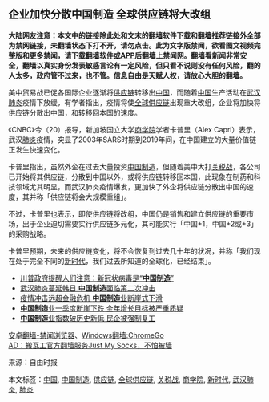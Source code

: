  <h2>企业加快分散中国制造 全球供应链将大改组</h2> <div class="notice"><b>大陆网友注意：本文中的链接除此处和文末的<a href="https://github.com/bannedbook/fanqiang" >翻墙</a>软件下载和<a href="https://github.com/killgcd/justmysocks/blob/master/README.md">翻墙推荐</a>链接外全部为禁网链接，未翻墙状态下打不开，请勿点击。此为文字版禁闻，欲看图文视频完整版和更多禁闻，请下载<a href="https://github.com/bannedbook/fanqiang">翻墙软件或APP</a>后翻墙上禁闻网。翻墙看新闻非常安全，翻墙以真实身份发表敏感言论有一定风险，但只看不说则没有任何风险，翻的人太多，政府管不过来，也不管。信息自由是天赋人权，请放心大胆的翻墙。</b></div>  <div class="entry"> <p id="conimg">美中贸易战已促各国际企业逐渐将<a href="https://www.bannedbook.org/bnews/tag/%E4%BE%9B%E5%BA%94%E9%93%BE/" class="st_tag internal_tag" rel="tag" title="标签 供应链 下的日志">供应链</a>转移出<span class='wp_keywordlink_affiliate'><a href="https://www.bannedbook.org/" title="中国" target="_blank">中国</a></span>，而随着<a href="https://www.bannedbook.org/bnews/tag/%E4%B8%AD%E5%9B%BD/" class="st_tag internal_tag" rel="tag" title="标签 中国 下的日志">中国</a>生产活动在<a href="https://www.bannedbook.org/bnews/tag/%e6%ad%a6%e6%b1%89%e8%82%ba%e7%82%8e/" class="st_tag internal_tag" rel="tag" title="标签 武汉肺炎 下的日志">武汉肺炎</a>疫情下放缓，有学者指出，疫情将使<a href="https://www.bannedbook.org/bnews/tag/%E5%85%A8%E7%90%83%E4%BE%9B%E5%BA%94%E9%93%BE/" class="st_tag internal_tag" rel="tag" title="标签 全球供应链 下的日志">全球供应链</a>出现重大改组，企业将加快将供应链分散出中国，和转移回本国的速度。</p> <p>《CNBC》今（20）报导，新加坡国立大学<a href="https://www.bannedbook.org/bnews/tag/%E5%95%86%E5%AD%A6%E9%99%A2/" class="st_tag internal_tag" rel="tag" title="标签 商学院 下的日志">商学院</a>学者卡普里（Alex Capri）表示，武汉<a href="https://www.bannedbook.org/bnews/tag/%e8%82%ba%e7%82%8e/" class="st_tag internal_tag" rel="tag" title="标签 肺炎 下的日志">肺炎</a>疫情，突显了2003年SARS时期到2019年间，在中国建立的大量价值链正发生快速变化。</p> <p>卡普里指出，虽然外企在过去大量投资<a href="https://www.bannedbook.org/bnews/tag/%e4%b8%ad%e5%9b%bd%e5%88%b6%e9%80%a0/" class="st_tag internal_tag" rel="tag" title="标签 中国制造 下的日志">中国制造</a>，但随着美中大打<a href="https://www.bannedbook.org/bnews/tag/%E5%85%B3%E7%A8%8E%E6%88%98/" class="st_tag internal_tag" rel="tag" title="标签 关税战 下的日志">关税战</a>，各公司已开始将其供应链，分散到中国以外，或将供应链转移回本国，此现象在制药和科技领域尤其明显，而武汉肺炎疫情爆发，更加快了外企将供应链分散出中国的速度，其并称「供应链将会大规模重组」。</p>  <p>不过，卡普里也表示，即使供应链将改组，中国仍是销售和建立供应链的重要市场，出于企业迫切需要实行供应链多元化，其可能实行「中国+1，中国+2或+3」的采购战略。</p> <p>卡普里预期，未来的供应链变化，将不会恢复到过去几十年的状况，并称「我们现在处于完全不同的<a href="https://www.bannedbook.org/bnews/tag/%E6%96%B0%E6%97%B6%E4%BB%A3/" class="st_tag internal_tag" rel="tag" title="标签 新时代 下的日志">新时代</a>，我们过去所知道的全球化，已经结束」。</p> <ul class='op-related-articles' title='相关阅读'> <li><a href='https://www.bannedbook.org/bnews/comments/20200313/1293098.html' target='_blank'>川普政府提醒人们注意：新冠状病毒是“<b>中国制造</b>”</a></li> <li><a href='https://www.bannedbook.org/bnews/comments/20200304/1287880.html' target='_blank'>武汉肺炎蔓延韩日 <b>中国制造</b>面临第二次冲击</a></li> <li><a href='https://www.bannedbook.org/bnews/comments/20200303/1287224.html' target='_blank'>疫情冲击远超金融危机 <b>中国制造</b>业断崖式下滑</a></li> <li><a href='https://www.bannedbook.org/bnews/headline/20200303/1287017.html' target='_blank'><b>中国制造</b>业一季度断崖下跌 全年增长目标被严重质疑</a></li> <li><a href='https://www.bannedbook.org/bnews/headline/20200303/1287014.html' target='_blank'><b>中国制造</b>业指数破历史新低     民企被强制复工</a></li> </ul> <div class="texttj"> <a href="https://github.com/bannedbook/fanqiang/wiki/%E5%AE%89%E5%8D%93%E7%BF%BB%E5%A2%99-%E7%A6%81%E9%97%BB%E6%B5%8F%E8%A7%88%E5%99%A8" target="_blank">安卓翻墙-禁闻浏览器</a>、<a href="https://github.com/bannedbook/fanqiang/wiki/Chrome%E4%B8%80%E9%94%AE%E7%BF%BB%E5%A2%99%E5%8C%85" target="_blank">Windows翻墙:ChromeGo</a><br/> <a href="https://github.com/killgcd/justmysocks/blob/master/README.md" target="_blank">AD：搬瓦工官方翻墙服务Just My Socks，不怕被墙</a> </div><p> 来源：自由时报 </p> <a name='sharetosocial'></a>           </div><!--END ENTRY--> <div class="postfooter"> <div>本文标签：<a href="https://www.bannedbook.org/bnews/tag/%E4%B8%AD%E5%9B%BD/" rel="tag">中国</a>, <a href="https://www.bannedbook.org/bnews/tag/%e4%b8%ad%e5%9b%bd%e5%88%b6%e9%80%a0/" rel="tag">中国制造</a>, <a href="https://www.bannedbook.org/bnews/tag/%E4%BE%9B%E5%BA%94%E9%93%BE/" rel="tag">供应链</a>, <a href="https://www.bannedbook.org/bnews/tag/%E5%85%A8%E7%90%83%E4%BE%9B%E5%BA%94%E9%93%BE/" rel="tag">全球供应链</a>, <a href="https://www.bannedbook.org/bnews/tag/%E5%85%B3%E7%A8%8E%E6%88%98/" rel="tag">关税战</a>, <a href="https://www.bannedbook.org/bnews/tag/%E5%95%86%E5%AD%A6%E9%99%A2/" rel="tag">商学院</a>, <a href="https://www.bannedbook.org/bnews/tag/%E6%96%B0%E6%97%B6%E4%BB%A3/" rel="tag">新时代</a>, <a href="https://www.bannedbook.org/bnews/tag/%e6%ad%a6%e6%b1%89%e8%82%ba%e7%82%8e/" rel="tag">武汉肺炎</a>, <a href="https://www.bannedbook.org/bnews/tag/%e8%82%ba%e7%82%8e/" rel="tag">肺炎</a></div>  </div><!--END POSTFOOTER--> 
